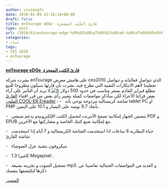 ```yaml
---
author: visiongfx
date: 2010-01-09 15:18:14+00:00
draft: false
title: enTourage eDGe  قارئ الكتب المعجزة
type: post
url: /2010/01/entourage-edge-%d9%82%d8%a7%d8%b1%d8%a6-%d8%a7%d9%84%d9%83%d8%aa%d8%a8-%d8%a7%d9%84%d9%85%d8%b9%d8%ac%d8%b2%d8%a9/
categories:
- عتاد
tags:
- CES 2010
- enTourage
---
```


[**enTourage eDGe  قارئ الكتب المعجزة**](http://www.it-scoop.com/2010/01/entourage-edge-%d9%82%d8%a7%d8%b1%d8%a6-%d8%a7%d9%84%d9%83%d8%aa%d8%a8-%d8%a7%d9%84%d9%85%d8%b9%d8%ac%d8%b2%d8%a9/)


بشرت شركة enTourage على هامش معرض ces2010 الذي تتواصل فعالياته و تتواصل تغطيتنا لأهم الابتكارات التقنية التي تطرح فيه، بشرت بأن قارئها سيكون مطروحا للبيع مطلع فبراير القادم بسعر مناسب في حدود 500 دولار
[![h](http://phandroid.com/wp-content/uploads/2009/10/edge-entourage.jpg)
](http://www.it-scoop.com/2010/01/entourage-edge-%d9%82%d8%a7%d8%b1%d8%a6-%d8%a7%d9%84%d9%83%d8%aa%d8%a8-%d8%a7%d9%84%d9%85%d8%b9%d8%ac%d8%b2%d8%a9/)
لا نريد أن التأثير على آراء بعض قرائنا الأعزاء لكن سأذكر مواصفات كفيلة بتغيير رأي بعض من قرر اقتناء [القارئ الملون COOL-ER Ereader](http://www.it-scoop.com/2010/01/interead-%d8%aa%d8%b9%d9%84%d9%86-%d8%b9%d9%86-%d8%a5%d8%b7%d9%84%d8%a7%d9%82-%d9%86%d9%85%d8%a7%d8%b0%d8%ac-%d8%ac%d8%af%d9%8a%d8%af%d8%a9-%d9%85%d9%86-%d9%82%d8%a7%d8%b1%d8%a6-%d8%a7%d9%84%d9%83/) :
-   شاشة كريستالية مزدوجة توحي بأنه tablet PC أو PMP  بأبعاد 9.7 بوصة على اليسار و 10.1 على اليمين.

-   يتضمن الجهاز إمكانية تصفح الأنترنت لتحميل الكتب الإلكترونيةو يدعم صيغتي PDF و EPUB مع إمكانية صنع كتبك الخاصة و مشاركتها مع الآخرين.

-   حياة البطارية 6 ساعات اذا استخدمت الشاشة الكريستالية و 7 أيام إذا استخدمت شاشة القارئ.

-   ميكروفون بتقنية عزل الضوضاء.

-   كاميرا 1.3 Megapixel .

-   تسجيل الصوت و تخزينه بصيغة mp3.
و العديد من المواصفات الجمالية تغاضينا عن ذكرها لتكتشفها بنفسك

[المصدر](http://www.entourageedge.com/entourage-edge.html)
